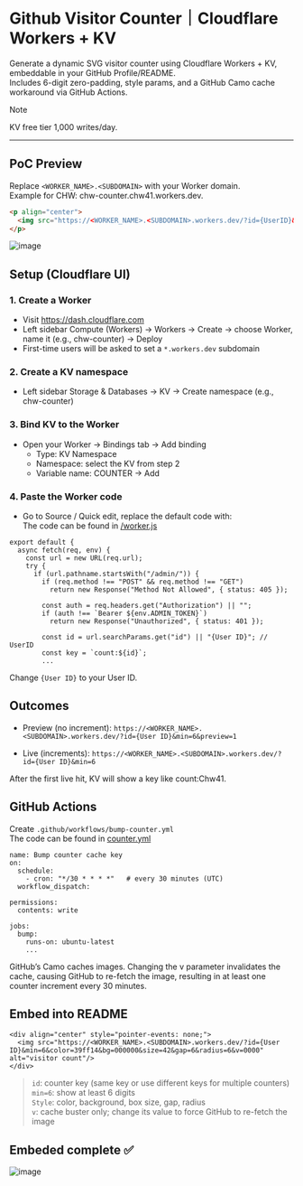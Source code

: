# Github Visitor Counter｜Cloudflare Workers + KV

Generate a dynamic SVG visitor counter using Cloudflare Workers + KV, embeddable in your GitHub Profile/README.\
Includes 6-digit zero-padding, style params, and a GitHub Camo cache workaround via GitHub Actions.

>[!Note]
> KV free tier 1,000 writes/day.
---

## PoC Preview
Replace `<WORKER_NAME>.<SUBDOMAIN>` with your Worker domain.\
Example for CHW: chw-counter.chw41.workers.dev.
```md
<p align="center">
  <img src="https://<WORKER_NAME>.<SUBDOMAIN>.workers.dev/?id={UserID}&min=6&color=39ff14&bg=000000&size=42&gap=6&radius=6&v=0000" alt="visitor count"/>
</p>
```
![image](https://hackmd.io/_uploads/Sy0FCC40ll.png)

## Setup (Cloudflare UI)
### 1. Create a Worker
- Visit https://dash.cloudflare.com
- Left sidebar Compute (Workers) → Workers → Create → choose Worker, name it (e.g., chw-counter) → Deploy
- First-time users will be asked to set a `*.workers.dev` subdomain

### 2. Create a KV namespace
- Left sidebar Storage & Databases → KV → Create namespace (e.g., chw-counter)

### 3. Bind KV to the Worker
- Open your Worker → Bindings tab → Add binding
  - Type: KV Namespace
  - Namespace: select the KV from step 2
  - Variable name: COUNTER → Add

### 4. Paste the Worker code
- Go to Source / Quick edit, replace the default code with:\
The code can be found in [/worker.js](https://github.com/Chw41/Github-Counter/blob/main/worker.js)
```js=
export default {
  async fetch(req, env) {
    const url = new URL(req.url);
    try {
      if (url.pathname.startsWith("/admin/")) {
        if (req.method !== "POST" && req.method !== "GET")
          return new Response("Method Not Allowed", { status: 405 });

        const auth = req.headers.get("Authorization") || "";
        if (auth !== `Bearer ${env.ADMIN_TOKEN}`)
          return new Response("Unauthorized", { status: 401 });

        const id = url.searchParams.get("id") || "{User ID}"; // UserID
        const key = `count:${id}`;
        ...
```
Change `{User ID}` to your User ID.

## Outcomes
- Preview (no increment):
`https://<WORKER_NAME>.<SUBDOMAIN>.workers.dev/?id={User ID}&min=6&preview=1`

- Live (increments):
`https://<WORKER_NAME>.<SUBDOMAIN>.workers.dev/?id={User ID}&min=6`

After the first live hit, KV will show a key like count:Chw41.

## GitHub Actions
Create `.github/workflows/bump-counter.yml`\
The code can be found in [counter.yml](https://github.com/Chw41/Github-Counter/blob/main/counter.yml)
```yaml=
name: Bump counter cache key
on:
  schedule:
    - cron: "*/30 * * * *"   # every 30 minutes (UTC)
  workflow_dispatch:

permissions:
  contents: write

jobs:
  bump:
    runs-on: ubuntu-latest
    ...
```
GitHub’s Camo caches images. Changing the v parameter invalidates the cache, causing GitHub to re-fetch the image, resulting in at least one counter increment every 30 minutes.

## Embed into README
```
<div align="center" style="pointer-events: none;">
  <img src="https://<WORKER_NAME>.<SUBDOMAIN>.workers.dev/?id={User ID}&min=6&color=39ff14&bg=000000&size=42&gap=6&radius=6&v=0000" alt="visitor count"/>
</div>
```
> `id`: counter key (same key or use different keys for multiple counters)\
`min=6`: show at least 6 digits\
`Style`: color, background, box size, gap, radius\
`v`: cache buster only; change its value to force GitHub to re-fetch the image

## Embeded complete ✅
![image](https://hackmd.io/_uploads/Sy0FCC40ll.png)


